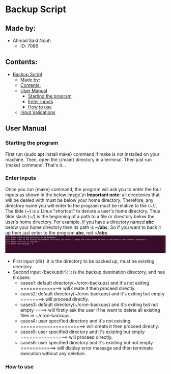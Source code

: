 # Backup Script

## Made by:

- Ahmad Said Nouh
  - ID: 7086

## Contents:

- [Backup Script](#backup-script)
  - [Made by:](#made-by)
  - [Contents:](#contents)
  - [User Manual](#user-manual)
    - [Starting the program](#starting-the-program)
    - [Enter inputs](#enter-inputs)
    - [How to use](#how-to-use)
  - [Input Validations](#input-validation)

## User Manual

### Starting the program

First run {sudo apt install make} command if make is not installed on your machine. Then, open the {/main} directory in a terminal. Then just run {make} command. That's it...  

### Enter inputs

Once you run {make} command, the program will ask you to enter the four inputs as shown in the below image.\n
__Important note:__ all directories that will be dealed with must be below your home directory. Therefore, any directory name you will enter to the program must be relative to the (\~/). The tilde (\~) is a Linux "shortcut" to denote a user's home directory. Thus tilde slash (\~/) is the beginning of a path to a file or directory below the user's home directory. For example, if you have a directory named __abc__ below your home directory then its path is __~/abc__. So if you want to back it up then just enter to the program __abc__, not __~/abc__.
![inputs](imgs/input.png)
- First input {dir}: it is the directory to be backed up, must be existing directory
- Second input {backupdir}: it is the backup destination directory, and has 6 cases:
  - cases1: default directory(~/cron-backups) and it's not exiting ==============> will create it then proceed directly. 
  - cases2: default directory(~/cron-backups) and it's exiting but empty ========> will proceed directly. 					
  - cases3: default directory(~/cron-backups) and it's exiting but not empty ====> will firstly ask the user if he want to delete all existing files in ~/cron-backups. 
  - cases4: user specified directory and it's not existing ======================> will create it then proceed directly. 	
  - cases5: user specified directory and it's existing but empty ================> will proceed directly. 						
  - cases6: user specified directory and it's existing but not empty ============> will display error message and then terminate execution without any deletion. 		

  

### How to use

